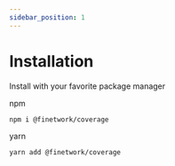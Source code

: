 ```yaml
---
sidebar_position: 1
---
```


# Installation

Install with your favorite package manager

npm

```
npm i @finetwork/coverage
```

yarn

```
yarn add @finetwork/coverage
```
